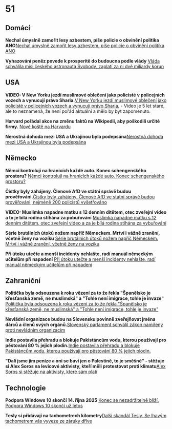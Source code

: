 # 51

## Domácí

**Nechal úmyslně zamořit lesy azbestem, píše policie o obvinění politika ANO**[Nechal úmyslně zamořit lesy azbestem, píše policie o obvinění politika ANO](https://www.seznamzpravy.cz/clanek/domaci-kauzy-politik-ano-prihlizel-zamoreni-azbestem-pise-policie-skoda-je-22-miliardy-277316)

**Vyhazování peněz povede k prosperitě do budoucna podle vlády** [Vláda schválila misi českého astronauta Svobody, zaplatí za ni dvě miliardy korun](https://www.idnes.cz/zpravy/domaci/mise-ceskeho-astronauta-ales-svoboda-mezinarodni-vesmirna-stanice.A250522_183203_domaci_misl)

## USA

**VIDEO: V New Yorku jezdí muslimové oblečení jako policisté v policejních vozech a vynucují právo Sharia.**[V New Yorku jezdí muslimové oblečení jako policisté v policejních vozech a vynucují právo Sharia.](https://x.com/ImtiazMadmood/status/1914979133689405744) - Video je 5 let staré, ale to neznamená, že není pořád aktuální a mělo by být zapomenuto.

**Harvard pořádal akce na změnu faktů na Wikipedii, aby poškodili určité firmy.** [Nové koště na Harvardu](https://www.echo24.cz/a/HTEAk/kometar-martin-weiss-usa-nove-koste-na-harvardu)

**Nerostná dohoda mezi USA a Ukrajinou byla podepsána**[Nerostná dohoda mezi USA a Ukrajinou byla podepsána](https://www.novinky.cz/clanek/valka-na-ukrajine-usa-a-ukrajina-podepsaly-dohodu-40519473)

## Německo

**Němci kontrolují na hranicích každé auto. Konec schengenského prostoru?** [Němci kontrolují na hranicích každé auto. Konec schengenského prostoru?](https://www.idnes.cz/zpravy/domaci/nemecko-hranice-bavorsko-policista-migranti-sikana.A250518_195822_domaci_stud)

**Čistky byly zahájeny. Členové AfD ve státní správě budou prověřováni.**[Čistky byly zahájeny. Členové AfD ve státní správě budou prověřováni, nejméně 200 policistů vyšetřováno](https://www.echo24.cz/a/HHaYu/zpravy-svet-clenove-afd-ve-statni-zprave-budou-v-nekterych-spolkovych-zemich-proverovani)

**VIDEO: Muslimka napadne matku s 12 denním dítětem, otec zveřejní video a to je bílá rodina stíhána za pobuřování** [Muslimka napadne matku s 12 denním dítětem, otec zveřejní video a za je bílá rodina stíhána za vybuřování](https://x.com/Ministerstvocz/status/1915087006515790110)

**Série brutálních útoků nožem napříč Německem. Mrtví i vážně zranění, včetně ženy na vozíku** [Série brutálních útoků nožem napříč Německem. Mrtví i vážně zranění, včetně ženy na vozíku](https://www.echo24.cz/a/Hfn7v/zpravy-svet-utoky-nozem-v-nemecku)

**Při útoku utečte a menší incidenty nehlašte, radí manuál německým učitelům při napadení** [Při útoku utečte a menší incidenty nehlašte, radí manuál německým učitelům při napadení](https://www.novinky.cz/clanek/zahranicni-evropa-pri-utoku-utecte-a-mensi-incidenty-nehlaste-radi-manual-nemeckym-ucitelum-pri-napadeni-40517461)

## Zahraniční

**Politička byla odsouzena k roku vězení za to že řekla "Španělsko je křesťanská země, ne muslimská" a "Tohle není imigrace, tohle je invaze"** [Politička byla odsouzena k roku vězení za to že řekla "Španělsko je křesťanská země, ne muslimská" a "Tohle není imigrace, tohle je invaze"](https://x.com/AFpost/status/1911173730560344294)

**Nevládní organizace budou na Slovensku povinně zveřejňovat jména dárců a členů svých orgánů.**[Slovenský parlament schválil zákon namířený proti nevládním organizacím](https://www.novinky.cz/clanek/zahranicni-slovensky-parlament-schvalil-zakon-namireny-proti-nevladnim-organizacim-40517742)

**Indie postavila přehradu a blokuje Pakistáncům vodu, kterou používají pro pěstování 80 % jejich plodin.**[Indie postavila přehradu a blokuje Pakistáncům vodu, kterou používají pro pěstování 80 % jejich plodin.](https://www.businesstoday.in/india/story/indus-waters-treaty-freeze-indias-dam-push-could-dry-out-pakistans-crops-what-happens-next-473384-2025-04-24)

**"Dali jsme jim peníze a oni se baví jen o Palestině, to je směšné" - stěžuje si Alex Soros na levicové aktivisty, kteří měli protestovat proti klimatu**[Alex Soros si stěžuje na aktivisty, které sám platí](https://www.foxnews.com/politics/alex-soros-fumes-left-wing-climate-group-over-palestine-obsession-what-the-hell)

## Technologie

**Podpora Windows 10 skončí 14. října 2025** [Konec se nezadržitelně blíží. Podpora Windows 10 skončí už letos](https://www.novinky.cz/clanek/internet-a-pc-software-konec-se-nezadrzitelne-blizi-podpora-windows-10-skonci-uz-letos-40517285)

**Tesly si přidávají na tachometrech kilometry**[Další skandál Tesly. Se lhavým tachometrem vás vyveze ze záruky dříve](https://www.idnes.cz/auto/zpravodajstvi/tesla-model-y-tachometr-digital-soud-kalifonie-podvod-chyba.A250422_165434_automoto_dohr)
